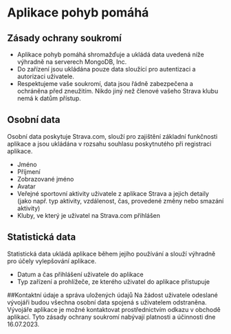 # Aplikace pohyb pomáhá
## Zásady ochrany soukromí
* Aplikace pohyb pomáhá shromažďuje a ukládá data uvedená níže výhradně na serverech MongoDB, Inc.
* Do zařízení jsou ukládána pouze data sloužící pro autentizaci a autorizaci uživatele.
* Respektujeme vaše soukromí, data jsou řádně zabezpečena a ochráněna před zneužitím. Nikdo jiný než členové vašeho Strava klubu nemá k datům přístup.

## Osobní data
Osobní data poskytuje Strava.com, slouží pro zajištění základní funkčnosti aplikace a jsou ukládána v rozsahu souhlasu poskytnutého při registraci aplikace.
* Jméno
* Příjmení
* Zobrazované jméno
* Avatar
* Veřejné sportovní aktivity uživatele z aplikace Strava a jejich detaily (jako např. typ aktivity, vzdálenost, čas, provedené změny nebo smazání aktivity)
* Kluby, ve který je uživatel na Strava.com přihlášen

## Statistická data
Statistická data ukládá aplikace během jejího používání a slouží výhradně pro účely vylepšování aplikace.
* Datum a čas přihlášení uživatele do aplikace
* Typ zařízení a prohlížeče, ze kterého uživatel do aplikace přistupuje

##Kontaktní údaje a správa uložených údajů
Na žádost uživatele odeslané vývojáři budou všechna osobní data spojená s uživatelem odstraněna. Vývojáře aplikace je možné kontaktovat prostřednictvím odkazu v obchodě aplikací.
Tyto zásady ochrany soukromí nabývají platnosti a účinnosti dne 16.07.2023.
